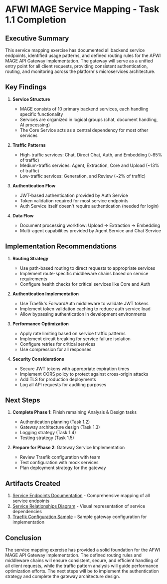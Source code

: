 # AFWI MAGE Service Mapping - Task 1.1 Completion

## Executive Summary

This service mapping exercise has documented all backend service endpoints, identified usage patterns, and defined routing rules for the AFWI MAGE API Gateway implementation. The gateway will serve as a unified entry point for all client requests, providing consistent authentication, routing, and monitoring across the platform's microservices architecture.

## Key Findings

1. **Service Structure**
   - MAGE consists of 10 primary backend services, each handling specific functionality
   - Services are organized in logical groups (chat, document handling, AI processing)
   - The Core Service acts as a central dependency for most other services

2. **Traffic Patterns**
   - High-traffic services: Chat, Direct Chat, Auth, and Embedding (~85% of traffic)
   - Medium-traffic services:  Agent, Extraction, Core and Upload (~13% of traffic)
   - Low-traffic services: Generation, and Review (~2% of traffic)

3. **Authentication Flow**
   - JWT-based authentication provided by Auth Service
   - Token validation required for most service endpoints
   - Auth Service itself doesn't require authentication (needed for login)

4. **Data Flow**
   - Document processing workflow: Upload → Extraction → Embedding
   - Multi-agent capabilities provided by Agent Service and Chat Service

## Implementation Recommendations

1. **Routing Strategy**
   - Use path-based routing to direct requests to appropriate services
   - Implement route-specific middleware chains based on service requirements
   - Configure health checks for critical services like Core and Auth

2. **Authentication Implementation**
   - Use Traefik's ForwardAuth middleware to validate JWT tokens
   - Implement token validation caching to reduce auth service load
   - Allow bypassing authentication in development environments

3. **Performance Optimization**
   - Apply rate limiting based on service traffic patterns
   - Implement circuit breaking for service failure isolation
   - Configure retries for critical services
   - Use compression for all responses

4. **Security Considerations**
   - Secure JWT tokens with appropriate expiration times
   - Implement CORS policy to protect against cross-origin attacks
   - Add TLS for production deployments
   - Log all API requests for auditing purposes

## Next Steps

1. **Complete Phase 1**: Finish remaining Analysis & Design tasks
   - Authentication planning (Task 1.2)
   - Gateway architecture design (Task 1.3)
   - Logging strategy (Task 1.4)
   - Testing strategy (Task 1.5)

2. **Prepare for Phase 2**: Gateway Service Implementation
   - Review Traefik configuration with team
   - Test configuration with mock services
   - Plan deployment strategy for the gateway

## Artifacts Created

1. [Service Endpoints Documentation](service_endpoints.md) - Comprehensive mapping of all service endpoints
2. [Service Relationships Diagram](service_relationships.md) - Visual representation of service dependencies
3. [Traefik Configuration Sample](traefik_config.yaml) - Sample gateway configuration for implementation

## Conclusion

The service mapping exercise has provided a solid foundation for the AFWI MAGE API Gateway implementation. The defined routing rules and middleware chains will ensure consistent, secure, and efficient handling of all client requests, while the traffic pattern analysis will guide performance optimization efforts. The next steps will be to implement the authentication strategy and complete the gateway architecture design. 